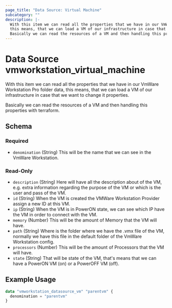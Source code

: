 ```yaml
---
page_title: "Data Source: Virtual Machine"
subcategory: ""
description: |-
  With this item we can read all the properties that we have in our VmWare Workstation Pro folder data,
  this means, that we can load a VM of our infrastructure in case that we want to change it properties.
  Basically we can read the resources of a VM and then handling this properties with terraform.
---
```


# Data Source vmworkstation_virtual_machine

With this item we can read all the properties that we have in our VmWare Workstation Pro folder data,
this means, that we can load a VM of our infrastructure in case that we want to change it properties.

Basically we can read the resources of a VM and then handling this properties with terraform.

<!-- schema generated by tfplugindocs -->
## Schema

### Required

- `denomination` (String) This will be the name that we can see in the VmWare Workstation.

### Read-Only

- `description` (String) Here will have all the description about of the VM, e.g. extra information regarding the purpose of the VM or which is the user and pass of the VM.
- `id` (String) When the VM is created the VMWare Workstation Provider assign a new ID at this VM.
- `ip` (String) When the VM is in PowerON state, we can see which IP have the VM in order to connect with the VM.
- `memory` (Number) This will be the amount of Memory that the VM will have.
- `path` (String) Where is the folder where we have the .vmx file of the VM, normally we have this file in the default folder of the VmWare Workstation config.
- `processors` (Number) This will be the amount of Processors that the VM will have.
- `state` (String) That will be state of the VM, that's means that we can have a PowerON VM (on) or a PowerOFF VM (off).

## Example Usage

```terraform
data "vmworkstation_datasource_vm" "parentvm" {
  denomination = "parentvm"
}
```
